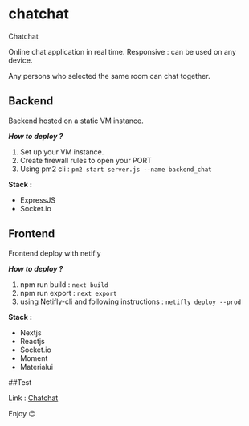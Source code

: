 # chatchat
Chatchat

Online chat application in real time.
Responsive : can be used on any device.

Any persons who selected the same room can chat together.

## Backend

Backend hosted on a static VM instance.

***How to deploy ?***
1) Set up your VM instance.
2) Create firewall rules to open your PORT
3) Using pm2 cli : `pm2 start server.js --name backend_chat`

**Stack :**
- ExpressJS
- Socket.io

## Frontend

Frontend deploy with netifly

***How to deploy ?***
1) npm run build : `next build`
2) npm run export : `next export`
3) using Netifly-cli and following instructions : `netifly deploy --prod`

**Stack :**
- Nextjs
- Reactjs
- Socket.io
- Moment
- Materialui

##Test

Link : [Chatchat](https://chatchat.salimaouas.dev)

Enjoy 😊
